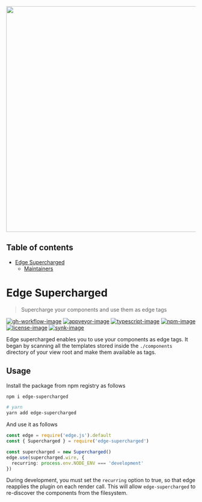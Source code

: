 <div align="center"><img src="https://res.cloudinary.com/adonis-js/image/upload/v1620150474/edge-banner_tzmnox.jpg" width="600px"></div>

<!-- START doctoc generated TOC please keep comment here to allow auto update -->
<!-- DON'T EDIT THIS SECTION, INSTEAD RE-RUN doctoc TO UPDATE -->
## Table of contents

- [Edge Supercharged](#edge-supercharged)
  - [Maintainers](#maintainers)

<!-- END doctoc generated TOC please keep comment here to allow auto update -->

# Edge Supercharged
> Supercharge your components and use them as edge tags

[![gh-workflow-image]][gh-workflow-url] [![appveyor-image]][appveyor-url] [![typescript-image]][typescript-url] [![npm-image]][npm-url] [![license-image]][license-url] [![synk-image]][synk-url]

Edge supercharged enables you to use your components as edge tags. It began by scanning all the templates stored inside the `./components` directory of your view root and make them available as tags.

## Usage
Install the package from npm registry as follows

```sh
npm i edge-supercharged

# yarn
yarn add edge-supercharged
```

And use it as follows

```ts
const edge = require('edge.js').default
const { Supercharged } = require('edge-supercharged')

const supercharged = new Supercharged()
edge.use(supercharged.wire, {
  recurring: process.env.NODE_ENV === 'development'
})
```

During development, you must set the `recurring` option to true, so that edge reapplies the plugin on each render call. This will allow `edge-supercharged` to re-discover the components from the filesystem.

[appveyor-image]: https://img.shields.io/appveyor/ci/thetutlage/edge-supercharged/master.svg?style=for-the-badge&logo=appveyor
[appveyor-url]: https://ci.appveyor.com/project/thetutlage/edge-supercharged "appveyor"

[gh-workflow-image]: https://img.shields.io/github/workflow/status/edge-js/edge-supercharged/test?style=for-the-badge
[gh-workflow-url]: https://github.com/edge-js/edge-supercharged/actions/workflows/test.yml "Github action"

[typescript-image]: https://img.shields.io/badge/Typescript-294E80.svg?style=for-the-badge&logo=typescript
[typescript-url]:  "typescript"

[npm-image]: https://img.shields.io/npm/v/edge-supercharged.svg?style=for-the-badge&logo=npm
[npm-url]: https://npmjs.org/package/edge-supercharged "npm"

[license-image]: https://img.shields.io/npm/l/edge-supercharged?color=blueviolet&style=for-the-badge
[license-url]: LICENSE.md "license"

[synk-image]: https://img.shields.io/snyk/vulnerabilities/github/edge-js/edge-supercharged?label=Synk%20Vulnerabilities&style=for-the-badge
[synk-url]: https://snyk.io/test/github/edge-js/edge-supercharged?targetFile=package.json "synk"
